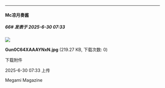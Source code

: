 ﻿
*****

####  Mc凉月奏酱  
##### 66#       发表于 2025-6-30 07:33

<img src="https://img.stage1st.com/forum/202506/30/073350gq4nnq7heo4mnbq9.jpg" referrerpolicy="no-referrer">

<strong>Gun0C64XAAAYNxN.jpg</strong> (219.27 KB, 下载次数: 0)

下载附件

2025-6-30 07:33 上传

Megami Magazine

